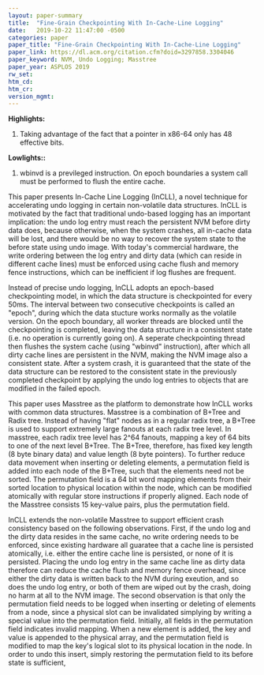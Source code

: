 ```yaml
---
layout: paper-summary
title:  "Fine-Grain Checkpointing With In-Cache-Line Logging"
date:   2019-10-22 11:47:00 -0500
categories: paper
paper_title: "Fine-Grain Checkpointing With In-Cache-Line Logging"
paper_link: https://dl.acm.org/citation.cfm?doid=3297858.3304046
paper_keyword: NVM, Undo Logging; Masstree
paper_year: ASPLOS 2019
rw_set: 
htm_cd: 
htm_cr: 
version_mgmt: 
---
```


**Highlights:**

1. Taking advantage of the fact that a pointer in x86-64 only has 48 effective bits. 

**Lowlights::**

1. wbinvd is a previleged instruction. On epoch boundaries a system call must be performed to flush the entire cache.

This paper presents In-Cache Line Logging (InCLL), a novel technique for accelerating undo logging in certain non-volatile
data structures. InCLL is motivated by the fact that traditional undo-based logging has an important implication: the 
undo log entry must reach the persistent NVM before dirty data does, because otherwise, when the system crashes, all in-cache
data will be lost, and there would be no way to recover the system state to the before state using undo image. With today's
commercial hardware, the write ordering between the log entry and dirty data (which can reside in different cache lines) 
must be enforced using cache flush and memory fence instructions, which can be inefficient if log flushes are frequent.

Instead of precise undo logging, InCLL adopts an epoch-based checkpointing model, in which the data structure is checkpointed
for every 50ms. The interval between two consecutive checkpoints is called an "epoch", during which the data stucture works
normally as the volatile version. On the epoch boundary, all worker threads are blocked until the checkpointing is completed, 
leaving the data structure in a consistent state (i.e. no operation is currently going on). A seperate checkpointing thread 
then flushes the system cache (using "wbinvd" instruction), after which all dirty cache lines are persistent in the NVM, 
making the NVM image also a consistent state. After a system crash, it is guaranteed that the state of the data structure 
can be restored to the consistent state in the previously completed checkpoint by applying the undo log entries to 
objects that are modified in the failed epoch. 

This paper uses Masstree as the platform to demonstrate how InCLL works with common data structures. Masstree is a combination
of B+Tree and Radix tree. Instead of having "flat" nodes as in a regular radix tree, a B+Tree is used to support extremely
large fanouts at each radix tree level. In masstree, each radix tree level has 2^64 fanouts, mapping a key of 64 bits to 
one of the next level B+Tree. The B+Tree, therefore, has fixed key length (8 byte binary data) and value length (8 byte 
pointers). To further reduce data movement when inserting or deleting elements, a permutation field is added into each node 
of the B+Tree, such that the elements need not be sorted. The permutation field is a 64 bit word mapping elements from their
sorted location to physical location within the node, which can be modified atomically with regular store instructions
if properly aligned. Each node of the Masstree consists 15 key-value pairs, plus the permutation field. 

InCLL extends the non-volatile Masstree to support efficient crash consistency based on the following observations. First, 
if the undo log and the dirty data resides in the same cache, no write ordering needs to be enforced, since existing
hardware all guaratee that a cache line is persisted atomically, i.e. either the entire cache line is persisted, or
none of it is persisted. Placing the undo log entry in the same cache line as dirty data therefore can reduce the 
cache flush and memory fence overhead, since either the dirty data is written back to the NVM during exeution, and so does
the undo log entry, or both of them are wiped out by the crash, doing no harm at all to the NVM image. The second observation
is that only the permutation field needs to be logged when inserting or deleting of elements from a node, since a physical
slot can be invalidated simplying by writing a special value into the permutation field. Initially, all fields in the 
permutation field indicates invalid mapping. When a new element is added, the key and value is appended to the physical
array, and the permutation field is modified to map the key's logical slot to its physical location in the node. In order
to undo this insert, simply restoring the permutation field to its before state is sufficient, 